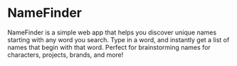 # NameFinder
NameFinder is a simple web app that helps you discover unique names starting with any word you search. Type in a word, and instantly get a list of names that begin with that word. Perfect for brainstorming names for characters, projects, brands, and more!
